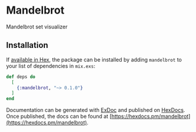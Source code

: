 # Mandelbrot

Mandelbrot set visualizer

## Installation

If [available in Hex](https://hex.pm/docs/publish), the package can be installed
by adding `mandelbrot` to your list of dependencies in `mix.exs`:

```elixir
def deps do
  [
    {:mandelbrot, "~> 0.1.0"}
  ]
end
```

Documentation can be generated with [ExDoc](https://github.com/elixir-lang/ex_doc)
and published on [HexDocs](https://hexdocs.pm). Once published, the docs can
be found at [https://hexdocs.pm/mandelbrot](https://hexdocs.pm/mandelbrot).

